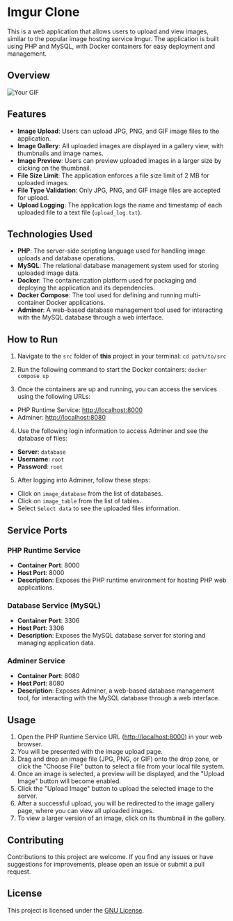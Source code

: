 # Imgur Clone

This is a web application that allows users to upload and view images, similar to the popular image hosting service Imgur. The application is built using PHP and MySQL, with Docker containers for easy deployment and management.

## Overview

  <img src="https://github.com/toddehalexander/Imgur-Clone/blob/main/assets/usecase.gif" alt="Your GIF">

## Features

- **Image Upload**: Users can upload JPG, PNG, and GIF image files to the application.
- **Image Gallery**: All uploaded images are displayed in a gallery view, with thumbnails and image names.
- **Image Preview**: Users can preview uploaded images in a larger size by clicking on the thumbnail.
- **File Size Limit**: The application enforces a file size limit of 2 MB for uploaded images.
- **File Type Validation**: Only JPG, PNG, and GIF image files are accepted for upload.
- **Upload Logging**: The application logs the name and timestamp of each uploaded file to a text file (`upload_log.txt`).

## Technologies Used

- **PHP**: The server-side scripting language used for handling image uploads and database operations.
- **MySQL**: The relational database management system used for storing uploaded image data.
- **Docker**: The containerization platform used for packaging and deploying the application and its dependencies.
- **Docker Compose**: The tool used for defining and running multi-container Docker applications.
- **Adminer**: A web-based database management tool used for interacting with the MySQL database through a web interface.

## How to Run

1. Navigate to the `src` folder of **this** project in your terminal: `cd path/to/src`

2. Run the following command to start the Docker containers: `docker compose up`

3. Once the containers are up and running, you can access the services using the following URLs:

- PHP Runtime Service: [http://localhost:8000](http://localhost:8000)
- Adminer: [http://localhost:8080](http://localhost:8080)

4. Use the following login information to access Adminer and see the database of files:
- **Server**: `database`
- **Username**: `root`
- **Password**: `root`

5. After logging into Adminer, follow these steps:
- Click on `image_database` from the list of databases.
- Click on `image_table` from the list of tables.
- Select `Select data` to see the uploaded files information.

## Service Ports

### PHP Runtime Service

- **Container Port**: 8000
- **Host Port**: 8000
- **Description**: Exposes the PHP runtime environment for hosting PHP web applications.

### Database Service (MySQL)

- **Container Port**: 3306
- **Host Port**: 3306
- **Description**: Exposes the MySQL database server for storing and managing application data.

### Adminer Service

- **Container Port**: 8080
- **Host Port**: 8080
- **Description**: Exposes Adminer, a web-based database management tool, for interacting with the MySQL database through a web interface.

## Usage

1. Open the PHP Runtime Service URL ([http://localhost:8000](http://localhost:8000)) in your web browser.
2. You will be presented with the image upload page.
3. Drag and drop an image file (JPG, PNG, or GIF) onto the drop zone, or click the "Choose File" button to select a file from your local file system.
4. Once an image is selected, a preview will be displayed, and the "Upload Image" button will become enabled.
5. Click the "Upload Image" button to upload the selected image to the server.
6. After a successful upload, you will be redirected to the image gallery page, where you can view all uploaded images.
7. To view a larger version of an image, click on its thumbnail in the gallery.

## Contributing

Contributions to this project are welcome. If you find any issues or have suggestions for improvements, please open an issue or submit a pull request.

## License

This project is licensed under the [GNU License](LICENSE).
